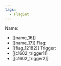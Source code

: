 ```yaml
---
tags:
  - FlagSet
---
```

Name:
- [[name_16]]
- [[name_17]]
Flag:
- [[flag_12182]]
Trigger:
- [[c1602_trigger1]]
- [[c1602_trigger2]]
